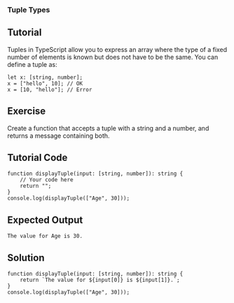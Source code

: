 ### Tuple Types

Tutorial
-------
Tuples in TypeScript allow you to express an array where the type of a fixed number of elements is known but does not have to be the same. You can define a tuple as:

    let x: [string, number];
    x = ["hello", 10]; // OK
    x = [10, "hello"]; // Error

Exercise
-------
Create a function that accepts a tuple with a string and a number, and returns a message containing both.

Tutorial Code
-------
    function displayTuple(input: [string, number]): string {
        // Your code here
        return "";
    }
    console.log(displayTuple(["Age", 30]));

Expected Output
-------
    The value for Age is 30.

Solution
-------
    function displayTuple(input: [string, number]): string {
        return `The value for ${input[0]} is ${input[1]}.`;
    }
    console.log(displayTuple(["Age", 30]));
